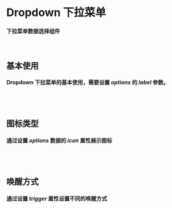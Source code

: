 <script setup>
    import demo1 from './demo1.vue'
    import demo2 from './demo2.vue'
    import demo3 from './demo3.vue'
    import componentBox from '@/components/componentBox.vue'
    import Preview from '@/components/preview.vue'
</script>

# Dropdown 下拉菜单

#### 下拉菜单数据选择组件

<br/>

## 基本使用

#### Dropdown 下拉菜单的基本使用，需要设置 _options_ 的 _label_ 参数。

<br/>
<component-box>
    <demo1/>
</component-box>
<Preview compName="Dropdown" demoName="demo1"></Preview>
<br/>

## 图标类型

#### 通过设置 _options_ 数据的 _icon_ 属性展示图标

<br/>
<component-box>
    <demo2/>
</component-box>
<Preview compName="Dropdown" demoName="demo2"></Preview>
<br/>

## 唤醒方式

#### 通过设置 _trigger_ 属性设置不同的唤醒方式

<br/>
<component-box>
    <demo3/>
</component-box>
<Preview compName="Dropdown" demoName="demo3"></Preview>
<br/>

